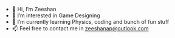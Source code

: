 - 👋 Hi, I’m Zeeshan
- 👀 I’m interested in Game Designing
- 🌱 I’m currently learning Physics, coding and bunch of fun stuff
- 📫 Feel free to contact me in zeeshanap@outlook.com

<!---
Zeeshan772/Zeeshan772 is a ✨ special ✨ repository because its `README.md` (this file) appears on your GitHub profile.
You can click the Preview link to take a look at your changes.
--->
